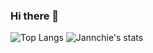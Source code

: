 ### Hi there 👋

![Top Langs](https://github-readme-stats-89dq8p8qw.vercel.app/api/top-langs/?username=sa-tony&hide=html)
![Jannchie's stats](https://github-readme-stats-89dq8p8qw.vercel.app/api?username=sa-tony&show_icons=true&count_private=true&line_height=33.7)

<!--
**sa-tony/sa-tony** is a ✨ _special_ ✨ repository because its `README.md` (this file) appears on your GitHub profile.

Here are some ideas to get you started:

- 🔭 I’m currently working on ...
- 🌱 I’m currently learning ...
- 👯 I’m looking to collaborate on ...
- 🤔 I’m looking for help with ...
- 💬 Ask me about ...
- 📫 How to reach me: ...
- 😄 Pronouns: ...
- ⚡ Fun fact: ...
-->
